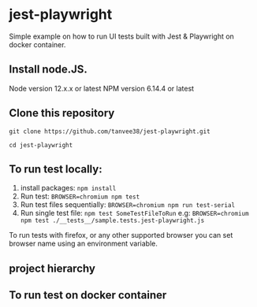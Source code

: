 # jest-playwright
Simple example on how to run UI tests built with Jest & Playwright on docker container.

## Install node.JS.
Node version 12.x.x or latest
NPM version 6.14.4 or latest

## Clone this repository
```git clone https://github.com/tanvee38/jest-playwright.git```

```cd jest-playwright```

## To run test locally:

1. install packages: ```npm install```
2. Run test: ```BROWSER=chromium npm test```
3. Run test files sequentially: ```BROWSER=chromium npm run test-serial```
4. Run single test file: ```npm test SomeTestFileToRun``` e.g: ```BROWSER=chromium npm test ./__tests__/sample.tests.jest-playwright.js```

To run tests with firefox, or any other supported browser you can set browser name using an environment variable.

## project hierarchy

## To run test on docker container